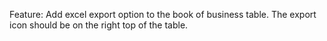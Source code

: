 Feature: Add excel export option to the book of business table. The export icon should be on the right top of the table.